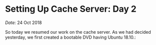 # Setting Up Cache Server: Day 2

*Date:* 24 Oct 2018

So today we resumed our work on the cache server.
As we had decided yesterday, we first created a bootable DVD having Ubuntu 18.10.: 
